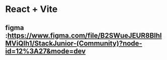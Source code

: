 # React + Vite

## figma :https://www.figma.com/file/B2SWueJEUR8BlhlMViQIh1/StackJunior-(Community)?node-id=12%3A27&mode=dev